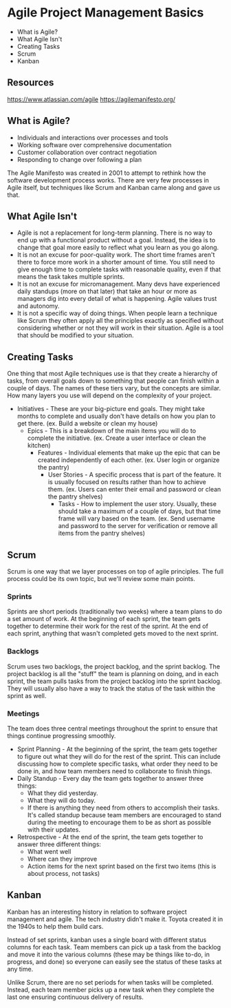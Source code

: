 # Agile Project Management Basics

- What is Agile?
- What Agile Isn't
- Creating Tasks
- Scrum
- Kanban

## Resources

<https://www.atlassian.com/agile>
<https://agilemanifesto.org/>

## What is Agile?

- Individuals and interactions over processes and tools
- Working software over comprehensive documentation
- Customer collaboration over contract negotiation
- Responding to change over following a plan

The Agile Manifesto was created in 2001 to attempt to rethink how the software development process works. There are very few processes in Agile itself, but techniques like Scrum and Kanban came along and gave us that.

## What Agile Isn't

- Agile is not a replacement for long-term planning. There is no way to end up with a functional product without a goal. Instead, the idea is to change that goal more easily to reflect what you learn as you go along.
- It is not an excuse for poor-quality work. The short time frames aren't there to force more work in a shorter amount of time. You still need to give enough time to complete tasks with reasonable quality, even if that means the task takes multiple sprints.
- It is not an excuse for micromanagement. Many devs have experienced daily standups (more on that later) that take an hour or more as managers dig into every detail of what is happening. Agile values trust and autonomy.
- It is not a specific way of doing things. When people learn a technique like Scrum they often apply all the principles exactly as specified without considering whether or not they will work in their situation. Agile is a tool that should be modified to your situation.

## Creating Tasks

One thing that most Agile techniques use is that they create a hierarchy of tasks, from overall goals down to something that people can finish within a couple of days. The names of these tiers vary, but the concepts are similar. How many layers you use will depend on the complexity of your project.

- Initiatives - These are your big-picture end goals. They might take months to complete and usually don't have details on how you plan to get there. (ex. Build a website or clean my house)
  - Epics - This is a breakdown of the main items you will do to complete the initiative. (ex. Create a user interface or clean the kitchen)
    - Features - Individual elements that make up the epic that can be created independently of each other. (ex. User login or organize the pantry)
      - User Stories - A specific process that is part of the feature. It is usually focused on results rather than how to achieve them. (ex. Users can enter their email and password or clean the pantry shelves)
        - Tasks - How to implement the user story. Usually, these should take a maximum of a couple of days, but that time frame will vary based on the team. (ex. Send username and password to the server for verification or remove all items from the pantry shelves)

## Scrum

Scrum is one way that we layer processes on top of agile principles. The full process could be its own topic, but we'll review some main points.

### Sprints

Sprints are short periods (traditionally two weeks) where a team plans to do a set amount of work. At the beginning of each sprint, the team gets together to determine their work for the rest of the sprint. At the end of each sprint, anything that wasn't completed gets moved to the next sprint.

### Backlogs

Scrum uses two backlogs, the project backlog, and the sprint backlog. The project backlog is all the "stuff" the team is planning on doing, and in each sprint, the team pulls tasks from the project backlog into the sprint backlog. They will usually also have a way to track the status of the task within the sprint as well.

### Meetings

The team does three central meetings throughout the sprint to ensure that things continue progressing smoothly.

- Sprint Planning - At the beginning of the sprint, the team gets together to figure out what they will do for the rest of the sprint. This can include discussing how to complete specific tasks, what order they need to be done in, and how team members need to collaborate to finish things.
- Daily Standup - Every day the team gets together to answer three things:
  - What they did yesterday.
  - What they will do today.
  - If there is anything they need from others to accomplish their tasks.
It's called standup because team members are encouraged to stand during the meeting to encourage them to be as short as possible with their updates.
- Retrospective - At the end of the sprint, the team gets together to answer three different things:
  - What went well
  - Where can they improve
  - Action items for the next sprint based on the first two items (this is about process, not tasks)

## Kanban

Kanban has an interesting history in relation to software project management and agile. The tech industry didn't make it. Toyota created it in the 1940s to help them build cars.

Instead of set sprints, kanban uses a single board with different status columns for each task. Team members can pick up a task from the backlog and move it into the various columns (these may be things like to-do, in progress, and done) so everyone can easily see the status of these tasks at any time.

Unlike Scrum, there are no set periods for when tasks will be completed. Instead, each team member picks up a new task when they complete the last one ensuring continuous delivery of results.
